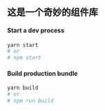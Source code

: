 ## 这是一个奇妙的组件库

#### Start a dev process

```bash
yarn start
# or
# npm start
```

#### Build production bundle

```bash
yarn build
# or
# npm run build
```

